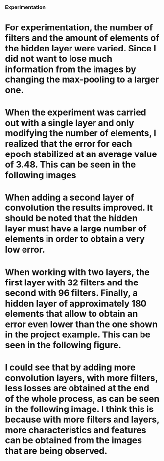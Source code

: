 ### Experimentation


# For experimentation, the number of filters and the amount of elements of the hidden layer were varied. Since I did not want to lose much information from the images by changing the max-pooling to a larger one.


# When the experiment was carried out with a single layer and only modifying the number of elements, I realized that the error for each epoch stabilized at an average value of 3.48. This can be seen in the following images


# When adding a second layer of convolution the results improved. It should be noted that the hidden layer must have a large number of elements in order to obtain a very low error.



# When working with two layers, the first layer with 32 filters and the second with 96 filters. Finally, a hidden layer of approximately 180 elements that allow to obtain an error even lower than the one shown in the project example. This can be seen in the following figure.


# I could see that by adding more convolution layers, with more filters, less losses are obtained at the end of the whole process, as can be seen in the following image. I think this is because with more filters and layers, more characteristics and features can be obtained from the images that are being observed.